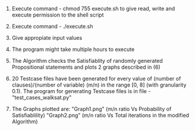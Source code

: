 1. Execute command - chmod 755 execute.sh to give read, write and execute permission to the shell script

2. Execute command - ./execute.sh

3. Give appropiate input values

4. The program might take multiple hours to execute

5. The Algorithm checks the Satisfiablity of randomly generated Propositional statements and plots 2 graphs described in (6)

6. 20 Testcase files have been generated for every value of (number of clauses)/(number of variable)  (m/n) in the range [0, 8] (with granularity 0.1). The program for generating Testcase files
   is in file - "test_cases_walksat.py"

7. The Graphs plotted are: 
	"Graph1.png" (m/n ratio Vs Probability of Satisfiablility)
	"Graph2.png" (m/n ratio Vs Total iterations in the modified Algorithm)
